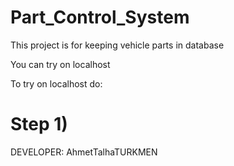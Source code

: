 # Part_Control_System

This project is for keeping vehicle parts in database

You can try on localhost

To try on localhost do:

# Step 1)

DEVELOPER: AhmetTalhaTURKMEN
